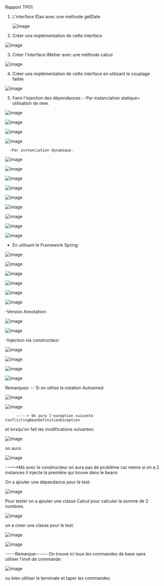 Rapport TP01:
1. L'interface IDao avec une méthode getDate
   
   ![image](https://github.com/ELFAHIM-SANA/ELFAHIMSANA/assets/131165163/06594d1b-2315-422d-8732-259f7e54600a)

2. Créer une implémentation de cette interface
   
![image](https://github.com/ELFAHIM-SANA/ELFAHIMSANA/assets/131165163/c3d45513-4520-4e2c-a79a-5107a06097d9)


3. Créer l'interface IMetier avec une méthode calcul

![image](https://github.com/ELFAHIM-SANA/ELFAHIMSANA/assets/131165163/6f013643-001d-4b24-8fb2-b14e252399be)

4. Créer une implémentation de cette interface en utilisant le couplage faible
   
![image](https://github.com/ELFAHIM-SANA/ELFAHIMSANA/assets/131165163/4ee6cc9c-09c2-4220-b8d3-61dff1082633)

5. Faire l'injection des dépendances :
      -Par instanciation statique= utilisation de new.

![image](https://github.com/ELFAHIM-SANA/ELFAHIMSANA/assets/131165163/08397bae-aed9-45c4-b759-8f1071c7f84a)

![image](https://github.com/ELFAHIM-SANA/ELFAHIMSANA/assets/131165163/c9c77af7-b3c0-4566-9d0e-13ede7e63afe)

![image](https://github.com/ELFAHIM-SANA/ELFAHIMSANA/assets/131165163/cdc0cdec-5a9a-4ea0-a80f-423c7ec36c0c)

![image](https://github.com/ELFAHIM-SANA/ELFAHIMSANA/assets/131165163/64a4aa43-7420-4a6f-b9ba-09582ac6899a)

      -Par instanciation dynamique.
      
![image](https://github.com/ELFAHIM-SANA/ELFAHIMSANA/assets/131165163/1ba6abe6-10e9-44ea-b0b0-fb94f5c7ea40)

![image](https://github.com/ELFAHIM-SANA/ELFAHIMSANA/assets/131165163/eb9ee887-b380-4f56-a84b-d2c3c81a222a)

![image](https://github.com/ELFAHIM-SANA/ELFAHIMSANA/assets/131165163/d6268605-a391-47ae-934f-5669ac938ae4)

![image](https://github.com/ELFAHIM-SANA/ELFAHIMSANA/assets/131165163/c4753388-0188-47bb-82b9-29db5a9ca23f)

![image](https://github.com/ELFAHIM-SANA/ELFAHIMSANA/assets/131165163/ac5ef200-9874-4601-8ae9-599482e13623)

![image](https://github.com/ELFAHIM-SANA/ELFAHIMSANA/assets/131165163/0e804846-09bb-4af5-a42e-128a526404a2)

![image](https://github.com/ELFAHIM-SANA/ELFAHIMSANA/assets/131165163/f75aed8d-406c-4c41-a88e-b3a25abbe1ab)

![image](https://github.com/ELFAHIM-SANA/ELFAHIMSANA/assets/131165163/4fe7a5ef-67f3-48ab-bd46-061b648d3efd)

![image](https://github.com/ELFAHIM-SANA/ELFAHIMSANA/assets/131165163/a0930379-d855-4605-968d-4d5173fe982b)

  - En utilisant le Framework Spring:

![image](https://github.com/ELFAHIM-SANA/ELFAHIMSANA/assets/131165163/ba449542-099a-42e3-99c6-0fef87ccc96c)

![image](https://github.com/ELFAHIM-SANA/ELFAHIMSANA/assets/131165163/7cc823f5-a4cb-4660-8d10-f9641bbb6b51)

![image](https://github.com/ELFAHIM-SANA/ELFAHIMSANA/assets/131165163/72dac094-ecd2-4944-bc49-3cd506775217)

![image](https://github.com/ELFAHIM-SANA/ELFAHIMSANA/assets/131165163/3fdf19ed-1663-4ced-bc38-82664e1f3a03)

![image](https://github.com/ELFAHIM-SANA/ELFAHIMSANA/assets/131165163/c72280bd-97cc-41e3-8a72-9c5f3bdce41f)

![image](https://github.com/ELFAHIM-SANA/ELFAHIMSANA/assets/131165163/5e9a4140-a81b-491d-9e0e-ac9e2fc44812)

-Version Annotation:
        
![image](https://github.com/ELFAHIM-SANA/ELFAHIMSANA/assets/131165163/7135b801-8bf3-4ea1-a61b-e8009ecee9fc)

![image](https://github.com/ELFAHIM-SANA/ELFAHIMSANA/assets/131165163/7cfab85f-2f36-45a1-84fa-bf3f7a292436)

 -Injection via constructeur:

![image](https://github.com/ELFAHIM-SANA/ELFAHIMSANA/assets/131165163/b32eaf30-5bbe-44d6-a055-df1bc34fd2f6)

![image](https://github.com/ELFAHIM-SANA/ELFAHIMSANA/assets/131165163/d1e639e2-58c7-4837-b0d1-f19861f360f9)

![image](https://github.com/ELFAHIM-SANA/ELFAHIMSANA/assets/131165163/71fd7471-9e9a-477b-b7a2-50e8ef08940a)

![image](https://github.com/ELFAHIM-SANA/ELFAHIMSANA/assets/131165163/9aaf386f-b154-4249-a11e-d3f6a5a5e7ad)

  Remarques:
  -- Si on utilise la notation Autowired:

![image](https://github.com/ELFAHIM-SANA/ELFAHIMSANA/assets/131165163/b28e3a8f-7e14-4d28-93b4-ea92b8f9a5c4)

![image](https://github.com/ELFAHIM-SANA/ELFAHIMSANA/assets/131165163/43d7235e-ca65-453f-8361-a3b302434666)

         -----> On aura l'exception suivante ConflictingBeanDefinitionException
et lorsqu'on fait les modifications suivantes:

![image](https://github.com/ELFAHIM-SANA/ELFAHIMSANA/assets/131165163/aa188cb3-7d6e-45e1-8318-48fb81c6126b)

on aura:

![image](https://github.com/ELFAHIM-SANA/ELFAHIMSANA/assets/131165163/8e298d10-56ef-4d96-8b3e-c8d87d603d1a)

---->Ms avec le constructeur on aura pas de probléme car meme si on a 2 instances il injecte la premiére qui trouve dans le beans 
              
On a ajouter une dépendance pour le test:

![image](https://github.com/ELFAHIM-SANA/ELFAHIMSANA/assets/131165163/6430cc57-da83-4df1-8cf4-2af3c166fc15)

Pour tester on a ajouter une classe Calcul pour calculer la somme de 2 nombres.

![image](https://github.com/ELFAHIM-SANA/ELFAHIMSANA/assets/131165163/254dbe0e-3beb-4125-b22f-96a7e30dfffb)

on a creer une classe pour le test:

![image](https://github.com/ELFAHIM-SANA/ELFAHIMSANA/assets/131165163/7146c678-2681-4139-b2b7-652ba0954afa)

![image](https://github.com/ELFAHIM-SANA/ELFAHIMSANA/assets/131165163/f025b46d-c3da-4639-8ed2-68fca4518eb4)

-----Remarque------
On trouve ici tous les commandes de base sans utiliser l’invit de commande:

![image](https://github.com/ELFAHIM-SANA/ELFAHIMSANA/assets/131165163/c2efe4ae-75ea-4634-8706-94f729323bf5)

ou bien utiliser le terminale et taper les commandes.


